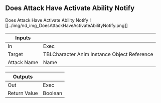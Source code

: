 ## Does Attack Have Activate Ability Notify
Does Attack Have Activate Ability Notify
![[../img/nd_img_DoesAttackHaveActivateAbilityNotify.png]]

|Inputs||
|--|--|
| In | Exec |
| Target | TBLCharacter Anim Instance Object Reference |
| Attack Name | Name |

|Outputs||
|--|--|
| Out | Exec |
| Return Value | Boolean |
